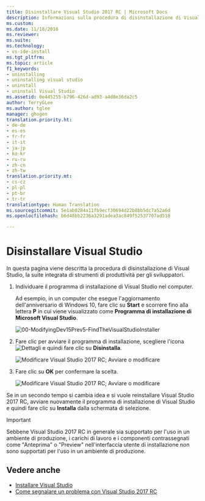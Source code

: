 ```yaml
---
title: Disinstallare Visual Studio 2017 RC | Microsoft Docs
description: Informazioni sulla procedura di disinstallazione di Visual Studio.
ms.custom: 
ms.date: 11/18/2016
ms.reviewer: 
ms.suite: 
ms.technology:
- vs-ide-install
ms.tgt_pltfrm: 
ms.topic: article
f1_keywords:
- uninstalling
- uninstalling visual studio
- uninstall
- uninstall Visual Studio
ms.assetid: 0e445255-b796-426d-ad93-a4d8e36da2c5
author: TerryGLee
ms.author: tglee
manager: ghogen
translation.priority.ht:
- de-de
- es-es
- fr-fr
- it-it
- ja-jp
- ko-kr
- ru-ru
- zh-cn
- zh-tw
translation.priority.mt:
- cs-cz
- pl-pl
- pt-br
- tr-tr
translationtype: Human Translation
ms.sourcegitcommit: 5e1ab0284a11fb9ecf30694d22b8bb5dc7a52a6d
ms.openlocfilehash: b6d48bb2236a3291adea3ac849f52537707ad518

---
```


# <a name="uninstall-visual-studio"></a>Disinstallare Visual Studio
In questa pagina viene descritta la procedura di disinstallazione di Visual Studio, la suite integrata di strumenti di produttività per gli sviluppatori.  

1.  Individuare il programma di installazione di Visual Studio nel computer.  

     Ad esempio, in un computer che esegue l'aggiornamento dell'anniversario di Windows 10, fare clic su **Start** e scorrere fino alla lettera **P** in cui viene visualizzato come **Programma di installazione di Microsoft Visual Studio**.  

     ![00-ModifyingDev15Prev5-FindTheVisualStudioInstaller](../install/media/00-modifyingdev15prev5-findthevisualstudioinstaller.png)

2.  Fare clic per avviare il programma di installazione, scegliere l'icona ![Dettagli](media/vs2017uninstall-UninstallIcon.png) e quindi fare clic su **Disinstalla**.  

     ![Modificare Visual Studio 2017 RC; Avviare o modificare](media/vs2017uninstall-ChooseUninstallFromInstaller.png "Ripristinare o disinstallare Visual Studio 2017")  

3.  Fare clic su **OK** per confermare la scelta.

     ![Modificare Visual Studio 2017 RC; Avviare o modificare](media/vs2017uninstall-UninstallConfirm.png "Confermare disinstallazione di Visual Studio 2017")  

Se in un secondo tempo si cambia idea e si vuole reinstallare Visual Studio 2017 RC, avviare nuovamente il programma di installazione di Visual Studio e quindi fare clic su **Installa** dalla schermata di selezione.

> [!IMPORTANT]
> Sebbene Visual Studio 2017 RC in generale sia supportato per l'uso in un ambiente di produzione, i carichi di lavoro e i componenti contrassegnati come "Anteprima" o "Preview" nell'interfaccia utente di installazione non sono supportati per l'uso in un ambiente di produzione.

## <a name="see-also"></a>Vedere anche  
* [Installare Visual Studio](install-visual-studio.md)
* [Come segnalare un problema con Visual Studio 2017 RC](../ide/how-to-report-a-problem-with-visual-studio-2017.md)



<!--HONumber=Feb17_HO4-->


